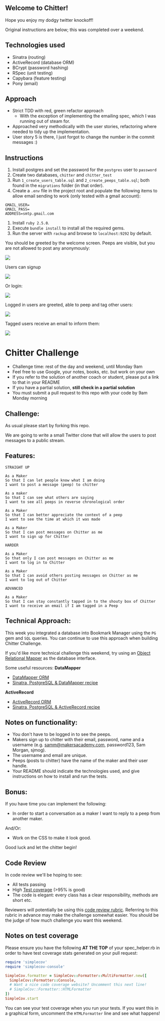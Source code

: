 Welcome to Chitter!
-------------

Hope you enjoy my dodgy twitter knockoff!

Original instructions are below; this was completed over a weekend.

Technologies used
-----------

- Sinatra (routing)
- ActiveRecord (database ORM)
- BCrypt (password hashing)
- RSpec (unit testing)
- Capybara (feature testing)
- Pony (email)

Approach
-----

- Strict TDD with red, green refactor approach
    - With the exception of implementing the emailing spec, which I was running out of steam for.
- Approached very methodically with the user stories, refactoring where needed to tidy up the implementation.
- User story 5 is there, I just forgot to change the number in the commit messages :)

Instructions
----

1. Install postgres and set the password for the `postgres` user to `password`
1. Create two databases, `chitter` and `chitter_test`
1. Run `1_create_users_table.sql` and `2_create_peeps_table.sql`; both found in the `migrations` folder (in that order).
1. Create a `.env` file in the project root and populate the following items to allow email sending to work (only tested with a gmail account):
``` 
GMAIL_USER=
GMAIL_PASS=
ADDRESS=smtp.gmail.com
```
1. Install `ruby 2.5.0`.
1. Execute `bundle install` to install all the required gems. 
1. Run the server with `rackup` and browse to `localhost:9292` by default.

You should be greeted by the welcome screen. Peeps are visible, but you are not allowed to post any anonymously:

![](readme/welcome.png)

Users can signup

![](readme/signup.png)

Or login:

![](readme/login.png)

Logged in users are greeted, able to peep and tag other users:

![](readme/logged_in.png)

Tagged users receive an email to inform them:

![](readme/emailed.png)










Chitter Challenge
=================

* Challenge time: rest of the day and weekend, until Monday 9am
* Feel free to use Google, your notes, books, etc. but work on your own
* If you refer to the solution of another coach or student, please put a link to that in your README
* If you have a partial solution, **still check in a partial solution**
* You must submit a pull request to this repo with your code by 9am Monday morning

Challenge:
-------

As usual please start by forking this repo.

We are going to write a small Twitter clone that will allow the users to post messages to a public stream.

Features:
-------

```
STRAIGHT UP

As a Maker
So that I can let people know what I am doing  
I want to post a message (peep) to chitter

As a maker
So that I can see what others are saying  
I want to see all peeps in reverse chronological order

As a Maker
So that I can better appreciate the context of a peep
I want to see the time at which it was made

As a Maker
So that I can post messages on Chitter as me
I want to sign up for Chitter

HARDER

As a Maker
So that only I can post messages on Chitter as me
I want to log in to Chitter

As a Maker
So that I can avoid others posting messages on Chitter as me
I want to log out of Chitter

ADVANCED

As a Maker
So that I can stay constantly tapped in to the shouty box of Chitter
I want to receive an email if I am tagged in a Peep
```

Technical Approach:
-----

This week you integrated a database into Bookmark Manager using the `PG` gem and `SQL` queries. You can continue to use this approach when building Chitter Challenge.

If you'd like more technical challenge this weekend, try using an [Object Relational Mapper](https://en.wikipedia.org/wiki/Object-relational_mapping) as the database interface.

Some useful resources:
**DataMapper**
- [DataMapper ORM](https://datamapper.org/)
- [Sinatra, PostgreSQL & DataMapper recipe](http://recipes.sinatrarb.com/p/databases/postgresql-datamapper)

**ActiveRecord**
- [ActiveRecord ORM](https://guides.rubyonrails.org/active_record_basics.html)
- [Sinatra, PostgreSQL & ActiveRecord recipe](http://recipes.sinatrarb.com/p/databases/postgresql-activerecord?#article)


Notes on functionality:
------

* You don't have to be logged in to see the peeps.
* Makers sign up to chitter with their email, password, name and a username (e.g. samm@makersacademy.com, password123, Sam Morgan, sjmog).
* The username and email are unique.
* Peeps (posts to chitter) have the name of the maker and their user handle.
* Your README should indicate the technologies used, and give instructions on how to install and run the tests.

Bonus:
-----

If you have time you can implement the following:

* In order to start a conversation as a maker I want to reply to a peep from another maker.

And/Or:

* Work on the CSS to make it look good.

Good luck and let the chitter begin!

Code Review
-----------

In code review we'll be hoping to see:

* All tests passing
* High [Test coverage](https://github.com/makersacademy/course/blob/master/pills/test_coverage.md) (>95% is good)
* The code is elegant: every class has a clear responsibility, methods are short etc.

Reviewers will potentially be using this [code review rubric](docs/review.md).  Referring to this rubric in advance may make the challenge somewhat easier.  You should be the judge of how much challenge you want this weekend.

Notes on test coverage
----------------------

Please ensure you have the following **AT THE TOP** of your spec_helper.rb in order to have test coverage stats generated
on your pull request:

```ruby
require 'simplecov'
require 'simplecov-console'

SimpleCov.formatter = SimpleCov::Formatter::MultiFormatter.new([
  SimpleCov::Formatter::Console,
  # Want a nice code coverage website? Uncomment this next line!
  # SimpleCov::Formatter::HTMLFormatter
])
SimpleCov.start
```

You can see your test coverage when you run your tests. If you want this in a graphical form, uncomment the `HTMLFormatter` line and see what happens!
